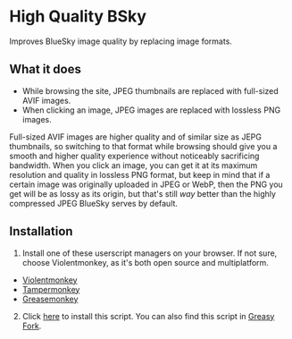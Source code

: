 # High Quality BSky
Improves BlueSky image quality by replacing image formats.

## What it does
- While browsing the site, JPEG thumbnails are replaced with full-sized AVIF images.
- When clicking an image, JPEG images are replaced with lossless PNG images.

Full-sized AVIF images are higher quality and of similar size as JEPG thumbnails, so switching to that format while browsing should give you a smooth and higher quality experience without noticeably sacrificing bandwidth. When you click an image, you can get it at its maximum resolution and quality in lossless PNG format, but keep in mind that if a certain image was originally uploaded in JPEG or WebP, then the PNG you get will be as lossy as its origin, but that's still *way* better than the highly compressed JPEG BlueSky serves by default.

## Installation
1. Install one of these userscript managers on your browser. If not sure, choose Violentmonkey, as it's both open source and multiplatform.
- [Violentmonkey](https://violentmonkey.github.io/get-it/)
- [Tampermonkey](https://www.tampermonkey.net/)
- [Greasemonkey](https://addons.mozilla.org/firefox/addon/greasemonkey/)

2. Click [here](https://github.com/Duskdyr/High-Quality-BSky/raw/refs/heads/main/high_quality_bsky.user.js) to install this script. You can also find this script in [Greasy Fork](https://greasyfork.org/en/scripts/524794-high-quality-bsky).
